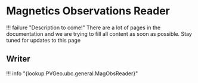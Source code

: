 # Magnetics Observations Reader

!!! failure "Description to come!"
    There are a lot of pages in the documentation and we are trying to fill all content as soon as possible. Stay tuned for updates to this page


## Writer

!!! info "{lookup:PVGeo.ubc.general.MagObsReader}"
